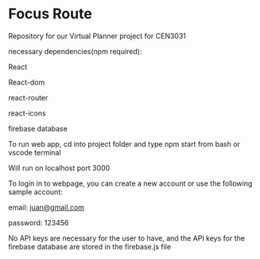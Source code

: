 # Focus Route
Repository for our Virtual Planner project for CEN3031

necessary dependencies(npm required): 

React

React-dom

react-router

react-icons

firebase database

To run web app, cd into project folder and type npm start from bash or vscode terminal

Will run on localhost port 3000

To login in to webpage, you can create a new account or use the following sample account:

email: juan@gmail.com

password: 123456

No API keys are necessary for the user to have, and the API keys for the firebase database are stored in the firebase.js file
